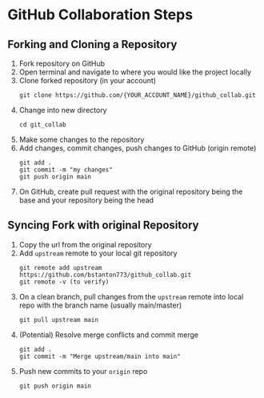 # GitHub Collaboration Steps

## Forking and Cloning a Repository
1. Fork repository on GitHub
2. Open terminal and navigate to where you would like the project locally
3. Clone forked repository (in your account) 
    ```
    git clone https://github.com/{YOUR_ACCOUNT_NAME}/github_collab.git
    ```
4. Change into new directory
    ```
    cd git_collab
    ```
5. Make some changes to the repository
6. Add changes, commit changes, push changes to GitHub (origin remote)
    ```
    git add .
    git commit -m "my changes"
    git push origin main
    ```
7. On GitHub, create pull request with the original repository being the base and your repository being the head


## Syncing Fork with original Repository
1. Copy the url from the original repository
2. Add `upstream` remote to your local git repository
    ```
    git remote add upstream https://github.com/bstanton773/github_collab.git
    git remote -v (to verify)
    ```
3. On a clean branch, pull changes from the `upstream` remote into local repo with the branch name (usually main/master)
    ```
    git pull upstream main
    ```
4. (Potential) Resolve merge conflicts and commit merge
    ```
    git add .
    git commit -m "Merge upstream/main into main"
    ```
5. Push new commits to your `origin` repo
    ```
    git push origin main
    ```
